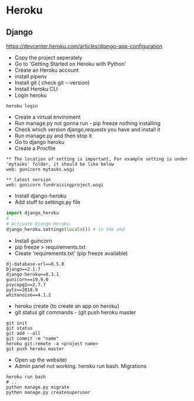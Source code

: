# Heroku


## Django
https://devcenter.heroku.com/articles/django-app-configuration

- Copy the project seperately
- Go to 'Getting Started on Heroku with Python'
- Create an Heroku account
- install pipenv
- Install git ( check git --version)
- Install Heroku CLI
- Login heroku
```
heroku login
```
- Create a virtual enviroment
- Run manage.py not gonna run - pip freeze nothing installing
- Check which version django,requests you have and install it
- Run manage.py and then stop it
- Go to django heroku
- Create a Procfile
```
** The location of setting is important, For example setting is under 'mytasks' folder, it should be like below
web: gunicorn mytasks.wsgi

** latest version
web: gunicorn fundraisingproject.wsgi
```
- Install django-heroku
- Add stuff to settings.py file
```python
import django_heroku
# ..
# Activate Django-Heroku.
django_heroku.settings(locals()) # in the end
```
- Install guincorn 
- pip freeze > requirements.txt
- Create 'requirements.txt' (pip freeze available)
```
dj-database-url==0.5.0
Django==2.1.7
django-heroku==0.3.1
gunicorn==19.9.0
psycopg2==2.7.7
pytz==2018.9
whitenoise==4.1.2
```
- heroku create <project name> (to create an app on heroku)
- git status git commands - (git push heroku master
```
git init
git status
git add --all
git commit -m "name"
heroku git:remote -a <project name>
git push heroku master
```
- Open up the website)
- Admin panel not working. heroku run bash. Migrations
```
heroku run bash
# ..
python manage.py migrate
python manage.py createsuperuser

```
  
  
